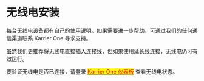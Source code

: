 # 无线电安装

每台无线电设备都有自己的使用说明。如果需要进一步帮助，可通过我们的任何通信渠道联系 Karrier One 寻求支持。

虽然我们更推荐将无线电直接插入连接线，但如果使用延长线连接，无线电仍可有效运行。

要验证无线电是否已连接，请登录 [<mark style="color:red;">Karrier One 仪表板</mark>](https://dashboard.karrier.one/login?redirect=%2F) 查看无线电状态。
